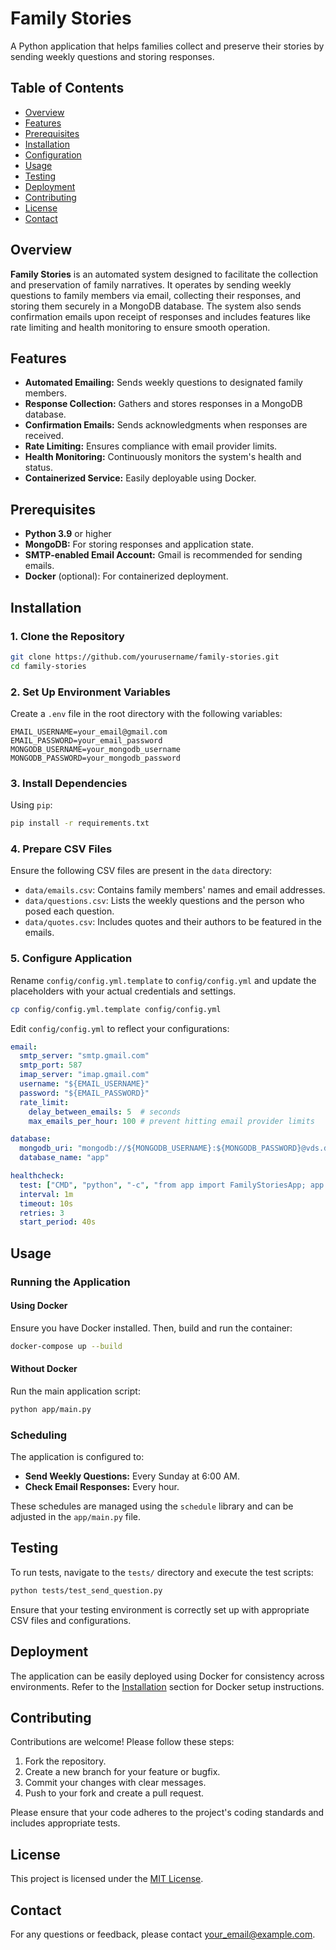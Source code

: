 # Family Stories

A Python application that helps families collect and preserve their stories by sending weekly questions and storing responses.

## Table of Contents

- [Overview](#overview)
- [Features](#features)
- [Prerequisites](#prerequisites)
- [Installation](#installation)
- [Configuration](#configuration)
- [Usage](#usage)
- [Testing](#testing)
- [Deployment](#deployment)
- [Contributing](#contributing)
- [License](#license)
- [Contact](#contact)

## Overview

**Family Stories** is an automated system designed to facilitate the collection and preservation of family narratives. It operates by sending weekly questions to family members via email, collecting their responses, and storing them securely in a MongoDB database. The system also sends confirmation emails upon receipt of responses and includes features like rate limiting and health monitoring to ensure smooth operation.

## Features

- **Automated Emailing:** Sends weekly questions to designated family members.
- **Response Collection:** Gathers and stores responses in a MongoDB database.
- **Confirmation Emails:** Sends acknowledgments when responses are received.
- **Rate Limiting:** Ensures compliance with email provider limits.
- **Health Monitoring:** Continuously monitors the system's health and status.
- **Containerized Service:** Easily deployable using Docker.

## Prerequisites

- **Python 3.9** or higher
- **MongoDB:** For storing responses and application state.
- **SMTP-enabled Email Account:** Gmail is recommended for sending emails.
- **Docker** (optional): For containerized deployment.

## Installation

### 1. Clone the Repository

```bash
git clone https://github.com/yourusername/family-stories.git
cd family-stories
```

### 2. Set Up Environment Variables

Create a `.env` file in the root directory with the following variables:

```plaintext
EMAIL_USERNAME=your_email@gmail.com
EMAIL_PASSWORD=your_email_password
MONGODB_USERNAME=your_mongodb_username
MONGODB_PASSWORD=your_mongodb_password
```

### 3. Install Dependencies

Using `pip`:

```bash
pip install -r requirements.txt
```

### 4. Prepare CSV Files

Ensure the following CSV files are present in the `data` directory:

- `data/emails.csv`: Contains family members' names and email addresses.
- `data/questions.csv`: Lists the weekly questions and the person who posed each question.
- `data/quotes.csv`: Includes quotes and their authors to be featured in the emails.

### 5. Configure Application

Rename `config/config.yml.template` to `config/config.yml` and update the placeholders with your actual credentials and settings.

```bash
cp config/config.yml.template config/config.yml
```

Edit `config/config.yml` to reflect your configurations:

```yaml
email:
  smtp_server: "smtp.gmail.com"
  smtp_port: 587
  imap_server: "imap.gmail.com"
  username: "${EMAIL_USERNAME}"
  password: "${EMAIL_PASSWORD}"
  rate_limit:
    delay_between_emails: 5  # seconds
    max_emails_per_hour: 100 # prevent hitting email provider limits

database:
  mongodb_uri: "mongodb://${MONGODB_USERNAME}:${MONGODB_PASSWORD}@vds.dannydemosi.com:9091"
  database_name: "app"

healthcheck:
  test: ["CMD", "python", "-c", "from app import FamilyStoriesApp; app = FamilyStoriesApp(); print(app.health_check())"]
  interval: 1m
  timeout: 10s
  retries: 3
  start_period: 40s
```

## Usage

### Running the Application

#### Using Docker

Ensure you have Docker installed. Then, build and run the container:

```bash
docker-compose up --build
```

#### Without Docker

Run the main application script:

```bash
python app/main.py
```

### Scheduling

The application is configured to:

- **Send Weekly Questions:** Every Sunday at 6:00 AM.
- **Check Email Responses:** Every hour.

These schedules are managed using the `schedule` library and can be adjusted in the `app/main.py` file.

## Testing

To run tests, navigate to the `tests/` directory and execute the test scripts:

```bash
python tests/test_send_question.py
```

Ensure that your testing environment is correctly set up with appropriate CSV files and configurations.

## Deployment

The application can be easily deployed using Docker for consistency across environments. Refer to the [Installation](#installation) section for Docker setup instructions.

## Contributing

Contributions are welcome! Please follow these steps:

1. Fork the repository.
2. Create a new branch for your feature or bugfix.
3. Commit your changes with clear messages.
4. Push to your fork and create a pull request.

Please ensure that your code adheres to the project's coding standards and includes appropriate tests.

## License

This project is licensed under the [MIT License](LICENSE).

## Contact

For any questions or feedback, please contact [your_email@example.com](mailto:your_email@example.com).



